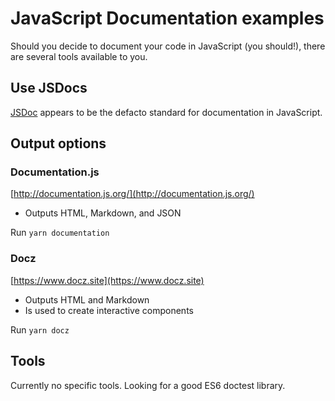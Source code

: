 # JavaScript Documentation examples

Should you decide to document your code in JavaScript (you should!), there are several tools available to you.

## Use JSDocs

[JSDoc](http://usejsdoc.org/) appears to be the defacto standard for documentation in JavaScript. 

## Output options

### Documentation.js

[http://documentation.js.org/](http://documentation.js.org/)

- Outputs HTML, Markdown, and JSON

Run `yarn documentation`

### Docz

[https://www.docz.site](https://www.docz.site)

- Outputs HTML and Markdown
- Is used to create interactive components

Run `yarn docz`

## Tools

Currently no specific tools. Looking for a good ES6 doctest library.